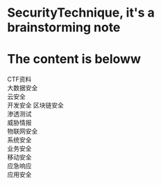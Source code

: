 # SecurityTechnique, it's a brainstorming note  
# The content is beloww   
CTF资料  
大数据安全  
云安全  
开发安全
区块链安全     
渗透测试  
威胁情报  
物联网安全  
系统安全  
业务安全  
移动安全  
应急响应  
应用安全  
